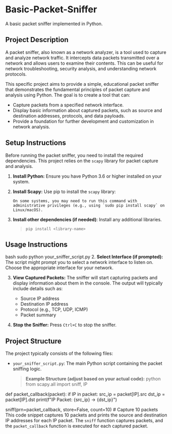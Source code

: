 # Basic-Packet-Sniffer

A basic packet sniffer implemented in Python.

## Project Description

A packet sniffer, also known as a network analyzer, is a tool used to capture and analyze network traffic. It intercepts data packets transmitted over a network and allows users to examine their contents. This can be useful for network troubleshooting, security analysis, and understanding network protocols.

This specific project aims to provide a simple, educational packet sniffer that demonstrates the fundamental principles of packet capture and analysis using Python. The goal is to create a tool that can:

- Capture packets from a specified network interface.
- Display basic information about captured packets, such as source and destination addresses, protocols, and data payloads.
- Provide a foundation for further development and customization in network analysis.

## Setup Instructions

Before running the packet sniffer, you need to install the required dependencies. This project relies on the `scapy` library for packet capture and analysis.

1.  **Install Python:** Ensure you have Python 3.6 or higher installed on your system.

2.  **Install Scapy:** Use pip to install the `scapy` library:

        On some systems, you may need to run this command with administrative privileges (e.g., using `sudo pip install scapy` on Linux/macOS).

3. **Install other dependencies (if needed)**: Install any additional libraries.
    > `pip install <library-name>`

## Usage Instructions

bash
    sudo python your_sniffer_script.py
    2.  **Select Interface (if prompted):** The script might prompt you to select a network interface to listen on. Choose the appropriate interface for your network.

3.  **View Captured Packets:** The sniffer will start capturing packets and display information about them in the console.  The output will typically include details such as:

    -   Source IP address
    -   Destination IP address
    -   Protocol (e.g., TCP, UDP, ICMP)
    -   Packet summary

4.  **Stop the Sniffer:** Press `Ctrl+C` to stop the sniffer.

## Project Structure

The project typically consists of the following files:

-   `your_sniffer_script.py`: The main Python script containing the packet sniffing logic.

    > **Example Structure (adjust based on your actual code):**
    > python
from scapy.all import sniff, IP

def packet_callback(packet):
    if IP in packet:
        src_ip = packet[IP].src
        dst_ip = packet[IP].dst
        print(f"IP Packet: {src_ip} -> {dst_ip}")

sniff(prn=packet_callback, store=False, count=10) # Capture 10 packets
This code snippet captures 10 packets and prints the source and destination IP addresses for each IP packet. The `sniff` function captures packets, and the `packet_callback` function is executed for each captured packet.